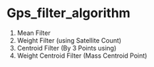 # Gps_filter_algorithm
1. Mean Filter
2. Weight Filter (using Satellite Count)
3. Centroid Filter (By 3 Points using)
4. Weight Centroid Filter (Mass Centroid Point)
